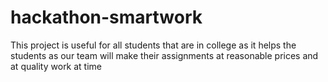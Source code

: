 # hackathon-smartwork
This project is useful for all students that are in college as it helps the students as our team will make their assignments at reasonable prices and at quality work at time
